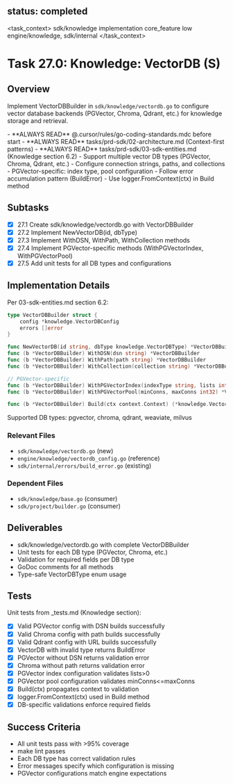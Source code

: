 ## status: completed

<task_context>
<domain>sdk/knowledge</domain>
<type>implementation</type>
<scope>core_feature</scope>
<complexity>low</complexity>
<dependencies>engine/knowledge, sdk/internal</dependencies>
</task_context>

# Task 27.0: Knowledge: VectorDB (S)

## Overview

Implement VectorDBBuilder in `sdk/knowledge/vectordb.go` to configure vector database backends (PGVector, Chroma, Qdrant, etc.) for knowledge storage and retrieval.

<critical>
- **ALWAYS READ** @.cursor/rules/go-coding-standards.mdc before start
- **ALWAYS READ** tasks/prd-sdk/02-architecture.md (Context-first patterns)
- **ALWAYS READ** tasks/prd-sdk/03-sdk-entities.md (Knowledge section 6.2)
</critical>

<requirements>
- Support multiple vector DB types (PGVector, Chroma, Qdrant, etc.)
- Configure connection strings, paths, and collections
- PGVector-specific: index type, pool configuration
- Follow error accumulation pattern (BuildError)
- Use logger.FromContext(ctx) in Build method
</requirements>

## Subtasks

- [x] 27.1 Create sdk/knowledge/vectordb.go with VectorDBBuilder
- [x] 27.2 Implement NewVectorDB(id, dbType)
- [x] 27.3 Implement WithDSN, WithPath, WithCollection methods
- [x] 27.4 Implement PGVector-specific methods (WithPGVectorIndex, WithPGVectorPool)
- [x] 27.5 Add unit tests for all DB types and configurations

## Implementation Details

Per 03-sdk-entities.md section 6.2:

```go
type VectorDBBuilder struct {
    config *knowledge.VectorDBConfig
    errors []error
}

func NewVectorDB(id string, dbType knowledge.VectorDBType) *VectorDBBuilder
func (b *VectorDBBuilder) WithDSN(dsn string) *VectorDBBuilder
func (b *VectorDBBuilder) WithPath(path string) *VectorDBBuilder
func (b *VectorDBBuilder) WithCollection(collection string) *VectorDBBuilder

// PGVector-specific
func (b *VectorDBBuilder) WithPGVectorIndex(indexType string, lists int) *VectorDBBuilder
func (b *VectorDBBuilder) WithPGVectorPool(minConns, maxConns int32) *VectorDBBuilder

func (b *VectorDBBuilder) Build(ctx context.Context) (*knowledge.VectorDBConfig, error)
```

Supported DB types: pgvector, chroma, qdrant, weaviate, milvus

### Relevant Files

- `sdk/knowledge/vectordb.go` (new)
- `engine/knowledge/vectordb_config.go` (reference)
- `sdk/internal/errors/build_error.go` (existing)

### Dependent Files

- `sdk/knowledge/base.go` (consumer)
- `sdk/project/builder.go` (consumer)

## Deliverables

- sdk/knowledge/vectordb.go with complete VectorDBBuilder
- Unit tests for each DB type (PGVector, Chroma, etc.)
- Validation for required fields per DB type
- GoDoc comments for all methods
- Type-safe VectorDBType enum usage

## Tests

Unit tests from _tests.md (Knowledge section):

- [x] Valid PGVector config with DSN builds successfully
- [x] Valid Chroma config with path builds successfully
- [x] Valid Qdrant config with URL builds successfully
- [x] VectorDB with invalid type returns BuildError
- [x] PGVector without DSN returns validation error
- [x] Chroma without path returns validation error
- [x] PGVector index configuration validates lists>0
- [x] PGVector pool configuration validates minConns<=maxConns
- [x] Build(ctx) propagates context to validation
- [x] logger.FromContext(ctx) used in Build method
- [x] DB-specific validations enforce required fields

## Success Criteria

- All unit tests pass with >95% coverage
- make lint passes
- Each DB type has correct validation rules
- Error messages specify which configuration is missing
- PGVector configurations match engine expectations
